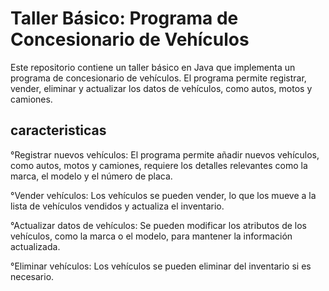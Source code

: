 # Taller Básico: Programa de Concesionario de Vehículos
Este repositorio contiene un taller básico en Java que implementa un programa de concesionario de vehículos. El programa permite registrar, vender, eliminar y actualizar los datos de vehículos, como autos, motos y camiones.

## caracteristicas
°Registrar nuevos vehículos: El programa permite añadir nuevos vehículos, como autos, motos y camiones, requiere los detalles relevantes como la marca, el modelo y el número de placa.

°Vender vehículos: Los vehículos se pueden vender, lo que los mueve a la lista de vehículos vendidos y actualiza el inventario.

°Actualizar datos de vehículos: Se pueden modificar los atributos de los vehículos, como la marca o el modelo, para mantener la información actualizada.

°Eliminar vehículos: Los vehículos se pueden eliminar del inventario si es necesario.
